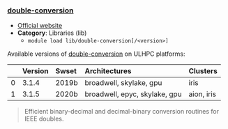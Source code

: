 ### [double-conversion](https://github.com/google/double-conversion)

* [Official website](https://github.com/google/double-conversion)
* __Category__: Libraries (lib)
    -  `module load lib/double-conversion[/<version>]`

Available versions of [double-conversion](https://github.com/google/double-conversion) on ULHPC platforms:

|    | Version   | Swset   | Architectures                 | Clusters   |
|---:|:----------|:--------|:------------------------------|:-----------|
|  0 | 3.1.4     | 2019b   | broadwell, skylake, gpu       | iris       |
|  1 | 3.1.5     | 2020b   | broadwell, epyc, skylake, gpu | aion, iris |

> Efficient binary-decimal and decimal-binary conversion routines for IEEE doubles.
